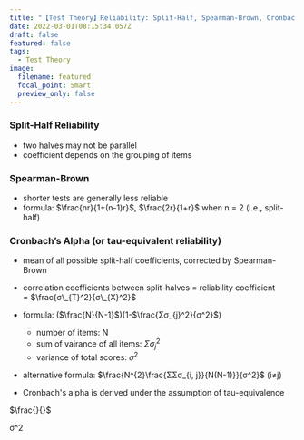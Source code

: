 ```yaml
---
title: "【Test Theory】Reliability: Split-Half, Spearman-Brown, Cronbach, & SEM"
date: 2022-03-01T08:15:34.057Z
draft: false
featured: false
tags:
  - Test Theory
image:
  filename: featured
  focal_point: Smart
  preview_only: false
---
```

### Split-Half Reliability

* two halves may not be parallel
* coefficient depends on the grouping of items

### Spearman-Brown

* shorter tests are generally less reliable
* formula: $\frac{nr}{1+(n-1)r}$, $\frac{2r}{1+r}$ when n = 2 (i.e., split-half)

### Cronbach’s Alpha (or tau-equivalent reliability)

* mean of all possible split-half coefficients, corrected by Spearman-Brown
* correlation coefficients between split-halves = reliability coefficient = $\frac{σ\_{T}^2}{σ\_{X}^2}$
* formula: ($\frac{N}{N-1}$)(1-$\frac{Σσ_{j}^2}{σ^2}$)

  * number of items: N
  * sum of vairance of all items: $Σσ_{j}^2$
  * variance of total scores: $σ^2$
* alternative formula: $\frac{N^{2}\frac{ΣΣσ_{i, j}}{N(N-1)}}{σ^2}$ (i≠j)
* Cronbach's alpha is derived under the assumption of tau-equivalence

$\frac{}{}$

σ^2
